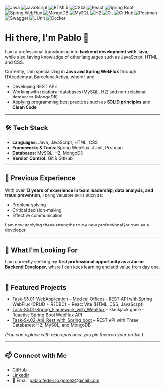 ![Java](https://img.shields.io/badge/Java-ED8B00?style=for-the-badge&logo=openjdk&logoColor=white)
![JavaScript](https://img.shields.io/badge/JavaScript-F7DF1E?style=for-the-badge&logo=javascript&logoColor=black)
![HTML5](https://img.shields.io/badge/HTML5-E34F26?style=for-the-badge&logo=html5&logoColor=white)
![CSS3](https://img.shields.io/badge/CSS3-1572B6?style=for-the-badge&logo=css3&logoColor=white)
![React](https://img.shields.io/badge/React-20232A?style=for-the-badge&logo=react&logoColor=61DAFB)
![Spring Boot](https://img.shields.io/badge/Spring%20Boot-6DB33F?style=for-the-badge&logo=springboot&logoColor=white)
![Spring WebFlux](https://img.shields.io/badge/Spring%20WebFlux-6DB33F?style=for-the-badge&logo=spring&logoColor=white)
![MongoDB](https://img.shields.io/badge/MongoDB-47A248?style=for-the-badge&logo=mongodb&logoColor=white)
![MySQL](https://img.shields.io/badge/MySQL-005C84?style=for-the-badge&logo=mysql&logoColor=white)
![H2](https://img.shields.io/badge/H2-007396?style=for-the-badge&logo=databricks&logoColor=white)
![Git](https://img.shields.io/badge/Git-F05032?style=for-the-badge&logo=git&logoColor=white)
![GitHub](https://img.shields.io/badge/GitHub-181717?style=for-the-badge&logo=github&logoColor=white)
![Postman](https://img.shields.io/badge/Postman-FF6C37?style=for-the-badge&logo=postman&logoColor=white)
![Swagger](https://img.shields.io/badge/Swagger-85EA2D?style=for-the-badge&logo=swagger&logoColor=black)
![JUnit](https://img.shields.io/badge/JUnit-25A162?style=for-the-badge&logo=junit5&logoColor=white)
![Docker](https://img.shields.io/badge/Docker-2496ED?style=for-the-badge&logo=docker&logoColor=white)

# Hi there, I'm Pablo 👋

I am a professional transitioning into **backend development with Java**, while also having knowledge of other languages such as JavaScript, HTML, and CSS.  

Currently, I am specializing in **Java and Spring WebFlux** through ITAcademy at Barcelona Activa, where I am:  
- Developing REST APIs  
- Working with relational databases (MySQL, H2) and non-relational databases (MongoDB)  
- Applying programming best practices such as **SOLID principles** and **Clean Code**  

---

## 🛠️ Tech Stack
- **Languages:** Java, JavaScript, HTML, CSS  
- **Frameworks & Tools:** Spring WebFlux, JUnit, Postman  
- **Databases:** MySQL, H2, MongoDB  
- **Version Control:** Git & GitHub  

---

## 💼 Previous Experience
With over **10 years of experience in team leadership, data analysis, and fraud prevention**, I bring valuable skills such as:  
- Problem-solving  
- Critical decision-making  
- Effective communication  

I am now applying these strengths to my new professional journey as a developer.  

---

## 🚀 What I'm Looking For
I am currently seeking my **first professional opportunity as a Junior Backend Developer**, where I can keep learning and add value from day one.  

---

## 📌 Featured Projects
- [ Task-S5.01-WebApplication](https://github.com/Pablo2203/Task-S5.01-WebApplication) – Medical Offices - REST API with Spring WebFlux (CRUD + R2DBC) + React Vite (HTML, CSS, JavaScript)
- [Task-S5.01-Spring_Framework_with_WebFlux](https://github.com/Pablo2203/Task-S5.01-Spring_Framework_with_WebFlux) – Blackjack game - Reactive Spring Boot WebFlux API 
- [Task-S4.02-Api_Rest_with_Spring_boot](https://github.com/Pablo2203/Task-S4.02-Api_Rest_with_Spring_boot) – REST API with Three Databases: H2, MySQL, and MongoDB 

*(You can replace with real repos once you pin them on your profile.)*

---

## 📫 Connect with Me
- [GitHub](https://github.com/Pablo2203)  
- [LinkedIn](www.linkedin.com/in/pablogómezsanjoaquín)  
- 📧 Email: pablo.federico.gomez@gmail.com 
